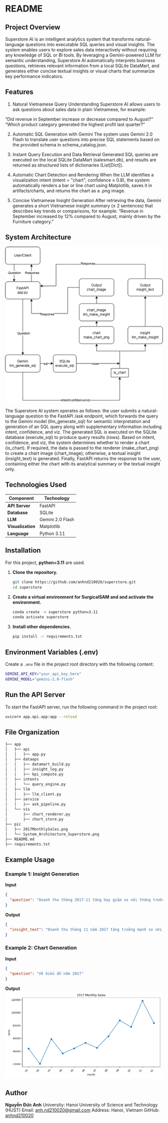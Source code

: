 # README

## Project Overview

Superstore AI is an intelligent analytics system that transforms natural-language questions into executable SQL queries and visual insights. The system enables users to explore sales data interactively without requiring any knowledge of SQL or BI tools. By leveraging a Gemini-powered LLM for semantic understanding, Superstore AI automatically interprets business questions, retrieves relevant information from a local SQLite DataMart, and generates either concise textual insights or visual charts that summarize key performance indicators.

## Features

1. Natural Vietnamese Query Understanding
Superstore AI allows users to ask questions about sales data in plain Vietnamese, for example:

“Did revenue in September increase or decrease compared to August?”
“Which product category generated the highest profit last quarter?”

2. Automatic SQL Generation with Gemini
The system uses Gemini 2.0 Flash to translate user questions into precise SQL statements based on the provided schema in schema_catalog.json.

3. Instant Query Execution and Data Retrieval
Generated SQL queries are executed on the local SQLite DataMart (salesmart.db), and results are returned as structured lists of dictionaries (List[Dict]).

4. Automatic Chart Detection and Rendering
When the LLM identifies a visualization intent (intent = "chart", confidence ≥ 0.8), the system automatically renders a bar or line chart using Matplotlib, saves it in artifacts/charts, and returns the chart as a .png image.

5. Concise Vietnamese Insight Generation
After retrieving the data, Gemini generates a short Vietnamese insight summary (≤ 2 sentences) that describes key trends or comparisons, for example:
“Revenue in September increased by 12% compared to August, mainly driven by the Furniture category.”

## System Architecture

![System Architecture](pic/System_Architecture_Superstore.png)

The Superstore AI system operates as follows: the user submits a natural-language question to the FastAPI /ask endpoint, which forwards the query to the Gemini model (llm_generate_sql) for semantic interpretation and generation of an SQL query along with supplementary information including intent, confidence, and viz. The generated SQL is executed on the SQLite database (execute_sql) to produce query results (rows). Based on intent, confidence, and viz, the system determines whether to render a chart (is_chart). If required, the data is passed to the renderer (make_chart_png) to create a chart image (chart_image); otherwise, a textual insight (insight_text) is generated. Finally, FastAPI returns the response to the user, containing either the chart with its analytical summary or the textual insight only.

## Technologies Used

| Component      | Technology        |
|----------------|-------------------|
| **API Server** | FastAPI           |
| **Database**   | SQLite            |
| **LLM**        | Gemini 2.0 Flash  |
| **Visualization** | Matplotlib     |
| **Language**   | Python 3.11       |

## Installation

For this project, **python=3.11** are used.

1. **Clone the repository.**

   ```bash
   git clone https://github.com/anhnd210020/superstore.git
   cd superstore
   ```

2. **Create a virtual environment for SurgicalSAM and and activate the environment.**

   ```bash
   conda create -n superstore python=3.11
   conda activate superstore
   ```

3. **Install other dependencies.**

   ```bash
   pip install -r requirements.txt
   ```

## Environment Variables (.env)

Create a `.env` file in the project root directory with the following content:

   ```bash
   GEMINI_API_KEY="your_api_key_here"
   GEMINI_MODEL="gemini-2.0-flash"
   ```

## Run the API Server

To start the FastAPI server, run the following command in the project root:

   ```bash
   uvicorn app.api.app:app --reload
   ```

## File Organization
```text
├── app
│   ├── api
│   │   ├── app.py
│   ├── dataops
│   │   ├── datamart_build.py
│   │   ├── insight_log.py
│   │   ├── kpi_compute.py
│   ├── intents
│   │   └── query_engine.py
│   ├── llm
│   │   ├── llm_client.py
│   ├── service
│   │   ├── ask_pipeline.py
│   └── vis
│       ├── chart_renderer.py
│       ├── chart_store.py
├── pic
│   ├── 2017MonthlySales.png
│   └── System_Architecture_Superstore.png
├── README.md
├── requirements.txt          
```

## Example Usage

### Example 1: Insight Generation

**Input**
```json
{
  "question": "Doanh thu tháng 2017-11 tăng hay giảm so với tháng trước?"
}
```

**Output**
```json
{
  "insight_text": "Doanh thu tháng 11 năm 2017 tăng trưởng mạnh so với tháng trước, đạt mức tăng 52.29%. Đây là một tín hiệu tích cực cho thấy hiệu quả kinh doanh đang được cải thiện."
}
```

### Example 2: Chart Generation

**Input**
```json
{
  "question": "Vẽ biểu đồ năm 2017"
}
```

**Output**
![2017 Monthly Sales](pic/2017MonthlySales.png)

##  Author

**Nguyễn Đức Anh**
University: Hanoi University of Science and Technology (HUST)
Email: [anh.nd210020@gmail.com](mailto:anh.nd210020@gmail.com)
Address: Hanoi, Vietnam
GitHub: [anhnd210020](https://github.com/anhnd210020)
